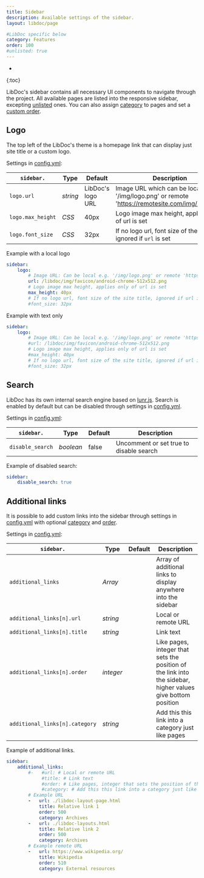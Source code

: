 ```yaml
---
title: Sidebar
description: Available settings of the sidebar.
layout: libdoc/page

#LibDoc specific below
category: Features
order: 100
#unlisted: true
---
```

* 
{:toc}

LibDoc's sidebar contains all necessary UI components to navigate through the project. All available pages are listed into the responsive sidebar, excepting [unlisted](libdoc-front-matter.html) ones. You can also assign [category](libdoc-front-matter.html) to pages and set a [custom order](libdoc-front-matter.html).

## Logo

The top left of the LibDoc's theme is a homepage link that can display just site title or a custom logo.

Settings in [config.yml](libdoc-config.html):

| `sidebar.` | Type | Default | Description |
| - | - | - | - |
| `logo.url` | *string* | LibDoc's logo URL | Image URL which can be local '/img/logo.png' or remote 'https://remotesite.com/img/logo.png' |
| `logo.max_height` | *CSS* | 40px | Logo image max height, applies only of url is set |
| `logo.font_size` | *CSS* | 32px | If no logo url, font size of the site title, ignored if `url` is set |

Example with a local logo

```yaml
sidebar:
    logo:
        # Image URL: Can be local e.g. '/img/logo.png' or remote 'https://remotesite.com/img/logo.png'
        url: /libdoc/img/favicon/android-chrome-512x512.png
        # Logo image max height, applies only of url is set
        max_height: 40px
        # If no logo url, font size of the site title, ignored if url is set
        #font_size: 32px
```

Example with text only

```yaml
sidebar:
    logo:
        # Image URL: Can be local e.g. '/img/logo.png' or remote 'https://remotesite.com/img/logo.png'
        #url: /libdoc/img/favicon/android-chrome-512x512.png
        # Logo image max height, applies only of url is set
        #max_height: 40px
        # If no logo url, font size of the site title, ignored if url is set
        #font_size: 32px
```

## Search

LibDoc has its own internal search engine based on [lunr.js](https://lunrjs.com/). Search is enabled by default but can be disabled through settings in [config.yml](libdoc-config.html).

Settings in [config.yml](libdoc-config.html):

| `sidebar.` | Type | Default | Description |
| - | - | - | - |
| `disable_search` | *boolean* | false | Uncomment or set true to disable search |

Example of disabled search:

```yaml
sidebar:
    disable_search: true
```

## Additional links

It is possible to add custom links into the sidebar through settings in [config.yml](libdoc-config.html) with optional [category](libdoc-front-matter.html) and [order](libdoc-front-matter.html).

Settings in [config.yml](libdoc-config.html):

| `sidebar.` | Type | Default | Description |
| - | - | - | - |
| `additional_links` | *Array* |  | Array of additional links to display anywhere into the sidebar |
| `additional_links[n].url` | *string* |  | Local or remote URL |
| `additional_links[n].title` | *string* |  | Link text |
| `additional_links[n].order` | *integer* |  | Like pages, integer that sets the position of the link into the sidebar, higher values give bottom position |
| `additional_links[n].category` | *string* |  | Add this this link into a category just like pages |

Example of additional links.

```yaml
sidebar:
    additional_links:
        #-   #url: # Local or remote URL
             #title: # Link text
             #order: # Like pages, integer that sets the position of the link into the sidebar, higher values give bottom position
             #category: # Add this this link into a category just like pages
        # Example URL
        -   url: ./libdoc-layout-page.html
            title: Relative link 1
            order: 500
            category: Archives
        -   url: ./libdoc-layouts.html
            title: Relative link 2
            order: 500
            category: Archives
        # Example remote URL
        -   url: https://www.wikipedia.org/
            title: Wikipedia
            order: 510
            category: External resources
```